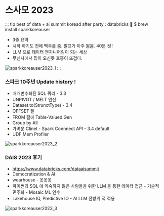 # 스사모 2023

::: tip best of data + ai summit koread after party : databricks
🍺 $ brew install sparkkoreauser

- 3줄 요약
- 시작 하기도 전에 맥주를 줌. 발표가 아주 짦음. 40분 컷 !
- LLM 으로 데이터 엔지니어링이 되는 세상
- 무신사에서 많이 오신듯 호흥이 뜨겁다.

![sparkkoreauser2023_1](https://github.com/log-diginori/log-diginori.github.io/assets/10396850/5eacd47d-470f-45d8-9ebe-e35c0c3176eb)
:::


### 스파크 10주년 Update history !
- 매개변수화된 SQL 쿼리 - 3.3
- UNPIVOT / MELT 연산
- Dataset.to(StrunctType) - 3.4
- OFFSET 절
- FROM 절에 Table-Valued Gen
- Group by All
- 가벼운 Clinet - Spark Connnect API - 3.4 default
- UDF Mem Profiler


![sparkkoreauser2023_2](https://github.com/log-diginori/log-diginori.github.io/assets/10396850/5cda7e8c-b708-4abf-92af-59ee96862cd4)

### DAIS 2023 후기
- https://www.databricks.com/dataaisummit
- Democratization & AI
- wearhouse - 옷옷옷
- 파이썬과 SQL 에 익숙하지 않은 사람들을 위한 LLM 을 통한 데이터 접근 - 기술적 민주화 - Mosaic ML 인수
- Lakehouse IQ, Predictive IO - AI LLM 전방위 적 적용


![sparkkoreauser2023_3](https://github.com/log-diginori/log-diginori.github.io/assets/10396850/e562dd72-02f7-4866-a72a-484cfa3626b9)

